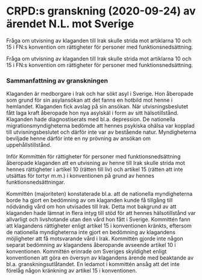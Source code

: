 # CRPD:s granskning (2020-09-24) av ärendet N.L. mot Sverige

Fråga om utvisning av klaganden till Irak skulle strida mot artiklarna 10 och 15 i FN:s konvention om rättigheter för personer med funktionsnedsättning.

Fråga om utvisning av klaganden till Irak skulle strida mot artiklarna 10 och 15 i FN:s konvention om rättigheter för personer med funktionsnedsättning.

### Sammanfattning av granskningen

Klaganden är medborgare i Irak och har sökt asyl i Sverige. Hon åberopade som grund för sin asylansökan att det fanns en hotbild mot henne i hemlandet. Klaganden fick avslag på sin ansökan. När utvisningsbeslutet fått laga kraft åberopade hon nya asylskäl i form av sitt hälsotillstånd. Klaganden hade diagnostiserats med bl.a. depression. De nationella migrationsmyndigheterna bedömde att hennes psykiska ohälsa var kopplad till utvisningsbeslutet och därför inte var av bestående natur. Myndigheterna beviljade henne därför inte en ny prövning av ansökan om uppehållstillstånd.

Inför Kommittén för rättigheter för personer med funktionsnedsättning åberopade klaganden att en utvisning av henne till Irak skulle strida mot hennes rättigheter i artikel 10 (rätten till liv) och artikel 15 (rätten att inte utsättas för tortyr m.m.) i konventionen på grund av hennes funktionsnedsättningar.

Kommittén (majoriteten) konstaterade bl.a. att de nationella myndigheterna borde ha gjort en bedömning av om klaganden kunde få tillgång till nödvändig vård om hon utvisades till Irak. Detta mot bakgrund av att klaganden hade lämnat in flera intyg till stöd för att hennes hälsotillstånd var allvarligt och livshotande utan den vård hon fått i Sverige. Kommittén fann att klagandens rättigheter enligt artikel 15 i konventionen kränkts, eftersom de nationella myndigheterna inte gjort en bedömning av klagandens möjligheter att få motsvarande vård i Irak. Kommittén gjorde inte någon separat bedömning av klagandens åberopande avseende artikel 10 i konventionen. Kommittén erinrade om Sveriges skyldighet enligt konventionen att göra en översyn av klagandens ärende med beaktande av bl.a. granskningsutlåtandet. En ledamot i kommittén ansåg att det inte förelåg någon kränkning av artikel 15 i konventionen.
